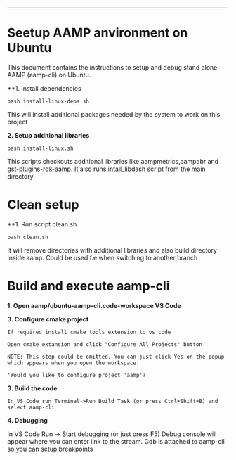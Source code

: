 ---

# Seetup AAMP anvironment on Ubuntu

This document contains the instructions to setup and debug stand alone AAMP (aamp-cli) on Ubuntu.


**1. Install dependencies

```
bash install-linux-deps.sh
```
This will install additional packages needed by the system to work on this project

**2. Setup additional libraries**

```
bash install-linux.sh
```
This scripts checkouts additional libraries like aampmetrics,aampabr and  gst-plugins-rdk-aamp. 
It also runs intall_libdash script from the main directory

# Clean setup
**1. Run script clean.sh

```
bash clean.sh
```
It will remove directories with additional libraries and also build directory inside aamp.
Could be used f.e when switching to another branch

# Build and execute aamp-cli
**1. Open aamp/ubuntu-aamp-cli.code-workspace VS Code**

**3. Configure cmake project**

```
If required install cmake tools extension to vs code

Open cmake extansion and click "Configure All Projects" button

NOTE: This step could be omitted. You can just click Yes on the popup which appears when you open the workspace: 

'Would you like to configure project 'aamp'?

```

**3. Build the code**

```
In VS Code run Terminal->Run Build Task (or press Ctrl+Shift+B) and select aamp-cli

```

**4. Debugging**

In VS Code Run -> Start debugging (or just press F5)
Debug console will appear where you can enter link to the stream. Gdb is attached to aamp-cli so you can setup breakpoints

